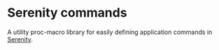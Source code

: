 # Serenity commands

A utility proc-macro library for easily defining application commands in [Serenity][serenity].

[serenity]: https://github.com/serenity-rs/serenity
